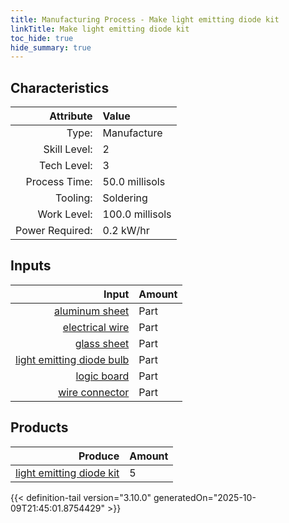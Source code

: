 ```yaml
---
title: Manufacturing Process - Make light emitting diode kit
linkTitle: Make light emitting diode kit
toc_hide: true
hide_summary: true
---
```

<!-- This is generated by the MarsSim HelpGenertor, do not edit. -->


## Characteristics

| Attribute      | Value |
|--------:|:------|
|Type:|Manufacture|
|Skill Level:|2|
|Tech Level:|3|
|Process Time:|50.0 millisols|
|Tooling:|Soldering|
|Work Level:|100.0 millisols|
|Power Required:|0.2 kW/hr|

## Inputs

| Input      | Amount |
|--------:|:------|
|[aluminum sheet](/docs/definitions/part/aluminum-sheet)|Part|1|
|[electrical wire](/docs/definitions/part/electrical-wire)|Part|3|
|[glass sheet](/docs/definitions/part/glass-sheet)|Part|1|
|[light emitting diode bulb](/docs/definitions/part/light-emitting-diode-bulb)|Part|20|
|[logic board](/docs/definitions/part/logic-board)|Part|1|
|[wire connector](/docs/definitions/part/wire-connector)|Part|1|

## Products


| Produce      | Amount |
|--------:|:------|
|[light emitting diode kit](/docs/definitions/part/light-emitting-diode-kit)|5|



{{< definition-tail version="3.10.0" generatedOn="2025-10-09T21:45:01.8754429" >}}



